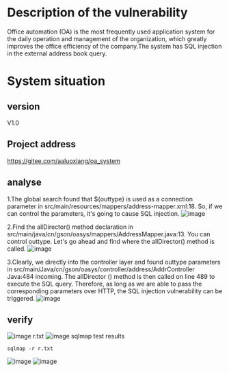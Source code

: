 # Description of the vulnerability
Office automation (OA) is the most frequently used application system for the daily operation and management of the organization, which greatly improves the office efficiency of the company.The system has SQL injection in the external address book query.
# System situation
## version
V1.0
## Project address
https://gitee.com/aaluoxiang/oa_system

## analyse
1.The global search found that ${outtype} is used as a connection parameter in src/main/resources/mappers/address-mapper.xml:18.  So, if we can control the parameters, it's going to cause SQL injection.
![image](https://github.com/user-attachments/assets/e5020c41-7195-4f32-9a69-aad1cd9e5157)

2.Find the allDirector() method declaration in src/main/java/cn/gson/oasys/mappers/AddressMapper.java:13.  You can control outtype.  Let's go ahead and find where the allDirector() method is called.
![image](https://github.com/user-attachments/assets/46bc3b05-ca2d-4030-9fc4-8c21d9146343)

3.Clearly, we directly into the controller layer and found outtype parameters in src/main/Java/cn/gson/oasys/controller/address/AddrController Java:484 incoming. The allDirector () method is then called on line 489 to execute the SQL query. Therefore, as long as we are able to pass the corresponding parameters over HTTP, the SQL injection vulnerability can be triggered.
![image](https://github.com/user-attachments/assets/9285b932-7023-4ae2-bd34-3f5836f4c42b)


## verify
![image](https://github.com/user-attachments/assets/2bbb46f8-c007-46a2-9ecd-60d841f9394d)
r.txt
![image](https://github.com/user-attachments/assets/19abe2ec-d18a-402f-8897-cabe3a849be2)
sqlmap test results

```
sqlmap -r r.txt
```
![image](https://github.com/user-attachments/assets/66d8c630-fe29-48b3-b9f6-3823c35c21d7)
![image](https://github.com/user-attachments/assets/073a41cf-6abe-4866-82b9-e368e9be5eeb)





